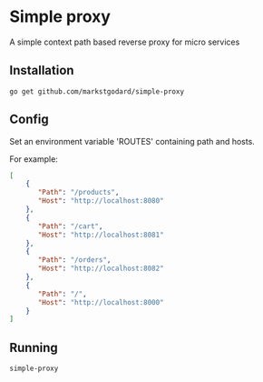 # Simple proxy
A simple context path based reverse proxy for micro services

## Installation
    go get github.com/markstgodard/simple-proxy

## Config
Set an environment variable 'ROUTES' containing path and hosts.

For example:
```json
[
    {
       "Path": "/products",
       "Host": "http://localhost:8080"
    },
    {
       "Path": "/cart",
       "Host": "http://localhost:8081"
    },
    {
       "Path": "/orders",
       "Host": "http://localhost:8082"
    },
    {
       "Path": "/",
       "Host": "http://localhost:8000"
    }
]
```

## Running
    simple-proxy
